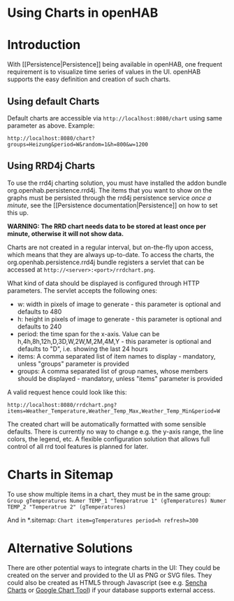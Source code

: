 # Using Charts in openHAB

# Introduction

With [[Persistence|Persistence]] being available in openHAB, one frequent requirement is to visualize time series of 
values in the UI. openHAB supports the easy definition and creation of such charts.


## Using default Charts

Default charts are accessible via ```http://localhost:8080/chart``` using same parameter as above. Example:

    http://localhost:8080/chart?groups=Heizung&period=W&random=1&h=800&w=1200

## Using RRD4j Charts

To use the rrd4j charting solution, you must have installed the addon bundle org.openhab.persistence.rrd4j.
The items that you want to show on the graphs must be persisted through the rrd4j persistence service _once a minute_, see the [[Persistence documentation|Persistence]] on how to set this up.

__WARNING: The RRD chart needs data to be stored at least once per minute, otherwise it will not show  data.__

Charts are not created in a regular interval, but on-the-fly upon access, which means that they are always up-to-date. To access the charts, the org.openhab.persistence.rrd4j bundle registers a servlet that can be accessed at `http://<server>:<port>/rrdchart.png`.

What kind of data should be displayed is configured through HTTP parameters. The servlet accepts the following ones:
- w: width in pixels of image to generate - this parameter is optional and defaults to 480
- h: height in pixels of image to generate - this parameter is optional and defaults to 240
- period: the time span for the x-axis. Value can be h,4h,8h,12h,D,3D,W,2W,M,2M,4M,Y - this parameter is optional and defaults to "D", i.e. showing the last 24 hours
- items: A comma separated list of item names to display - mandatory, unless "groups" parameter is provided
- groups: A comma separated list of group names, whose members should be displayed - mandatory, unless "items" parameter is provided

A valid request hence could look like this:

    http://localhost:8080/rrdchart.png?items=Weather_Temperature,Weather_Temp_Max,Weather_Temp_Min&period=W

The created chart will be automatically formatted with some sensible defaults. There is currently no way to change e.g. the y-axis range, the line colors, the legend, etc. A flexible configuration solution that allows full control of all rrd tool features is planned for later.

# Charts in Sitemap

To use show multiple items in a chart, they must be in the same group:
`Group gTemperatures
Numer TEMP_1 "Temperatrue 1" (gTemperatures)
Numer TEMP_2 "Temperatrue 2" (gTemperatures)`

And in *.sitemap:
`Chart item=gTemperatures period=h refresh=300`

# Alternative Solutions

There are other potential ways to integrate charts in the UI: They could be created on the server and provided to the UI as PNG or SVG files. They could also be created as HTML5 through Javascript (see e.g. [Sencha Charts](http://www.sencha.com/products/touch/charts) or [Google Chart Tool](https://developers.google.com/chart/)) if your database supports external access.
